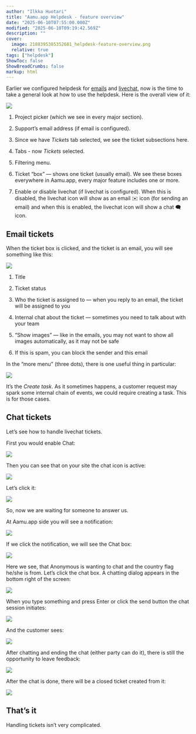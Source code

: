 ```yaml
---
author: "Ilkka Huotari"
title: "Aamu.app Helpdesk - feature overview"
date: "2025-06-10T07:55:00.000Z"
modified: "2025-06-10T09:19:42.569Z"
description: ""
cover:
  image: 2188395385352681_helpdesk-feature-overview.png
  relative: true
tags: ["helpdesk"]
ShowToc: false
ShowBreadCrumbs: false
markup: html
---
```


<p>Earlier we configured helpdesk for <a target="_blank" rel="noopener noreferrer nofollow" href="https://aamu.app/blog/posts/setting-up-helpdesk-in-aamuapp-part-1-emails/" id="b7076d01-a97f-427f-ba60-5561e21abf60">emails</a> and <a target="_blank" rel="noopener noreferrer nofollow" href="https://aamu.app/blog/posts/setting-up-helpdesk-in-aamuapp-part-2-livechat/" id="219ba041-b7e7-439e-9df6-1f7fa8ba6469">livechat</a>, now is the time to take a general look at how to use the helpdesk. Here is the overall view of it:</p><p></p><img src="316386946983739_image.png" style="width: auto;" id="1238efe4-d6d5-429f-98cd-13eefbc9d601"><ol><li><p>Project picker (which we see in every major section).</p></li><li><p>Support’s email address (if email is configured).</p></li><li><p>Since we have <em>Tickets</em> tab selected, we see the ticket subsections here.</p></li><li><p>Tabs - now <em>Tickets</em> selected.</p></li><li><p>Filtering menu.</p></li><li><p>Ticket “box” — shows one ticket (usually email). We see these boxes everywhere in Aamu.app, every major feature includes one or more.</p></li><li><p>Enable or disable livechat (if livechat is configured). When this is disabled, the livechat icon will show as an email <span data-node="emoji" data-emoji="✉️" data-annotation="envelope" style="user-select: text; font-family: &quot;Twemoji Mozilla&quot;, &quot;Apple Color Emoji&quot;, &quot;Segoe UI Emoji&quot;, &quot;Segoe UI Symbol&quot;, &quot;Noto Color Emoji&quot;, &quot;EmojiOne Color&quot;, &quot;Android Emoji&quot;, sans-serif;"><img alt="envelope" style="display: none; width: 1em; height: 1em;"><span role="img" aria-label="envelope" style="display: inline-block;">✉️</span></span> icon (for sending an email) and when this is enabled, the livechat icon will show a chat <span data-node="emoji" data-emoji="🗨️" data-annotation="left speech bubble" style="user-select: text; font-family: &quot;Twemoji Mozilla&quot;, &quot;Apple Color Emoji&quot;, &quot;Segoe UI Emoji&quot;, &quot;Segoe UI Symbol&quot;, &quot;Noto Color Emoji&quot;, &quot;EmojiOne Color&quot;, &quot;Android Emoji&quot;, sans-serif;"><img alt="left speech bubble" style="display: none; width: 1em; height: 1em;"><span role="img" aria-label="left speech bubble" style="display: inline-block;">🗨️</span></span> icon.</p></li></ol><h2>Email tickets</h2><p>When the ticket box is clicked, and the ticket is an email, you will see something like this:</p><img src="2232933684967877_image.png" style="width: auto;" id="aa91c162-d5da-471c-9c32-dabac6cd2454"><ol><li><p>Title</p></li><li><p>Ticket status</p></li><li><p>Who the ticket is assigned to — when you reply to an email, the ticket will be assigned to you</p></li><li><p>Internal chat about the ticket — sometimes you need to talk about with your team</p></li><li><p>“Show images” — like in the emails, you may not want to show all images automatically, as it may not be safe</p></li><li><p>If this is spam, you can block the sender and this email</p></li></ol><p>In the “more menu” (three dots), there is one useful thing in particular:</p><img src="4427342714764690_image.png" style="width: auto;" id="11439abe-932e-4f29-98d0-8a4ff9a9bb02"><p>It’s the <em>Create task</em>. As it sometimes happens, a customer request may spark some internal chain of events, we could require creating a task. This is for those cases.</p><h2>Chat tickets</h2><p>Let’s see how to handle livechat tickets.</p><p>First you would enable Chat:</p><img src="3091043268206854_image.png" style="width: auto;" id="363d1e27-61f4-4993-8876-5582508595dd"><p>Then you can see that on your site the chat icon is active:</p><img src="6036008172449450_image.png" style="width: auto;" id="af337ee4-3c60-441f-bb03-dc349cc1a901"><p>Let’s click it:</p><img src="5306964304749120_image.png" style="width: auto;" id="21376855-b936-4a94-8bb9-b8415a01cce5"><p>So, now we are waiting for someone to answer us.</p><p>At Aamu.app side you will see a notification:</p><img src="6450506115728136_image.png" style="width: auto;" id="464819d8-7d14-4652-8b83-6bf20ace620b"><p>If we click the notification, we will see the Chat box:</p><img src="2686325787739909_image.png" style="width: auto;" id="b10a6fa0-2fbc-4bfb-a01a-a1a14ac7ec76"><p>Here we see, that Anonymous is wanting to chat and the country flag he/she is from. Let’s click the chat box. A chatting dialog appears in the bottom right of the screen:</p><img src="523915200299462_image.png" style="width: auto;" id="4d370ff1-f3d7-43eb-a94c-43c9a2c2f64c"><p>When you type something and press Enter or click the send button the chat session initiates:</p><img src="7391076034884787_image.png" style="width: auto;" id="44848b33-e8d0-4199-b9c4-88f61ca63303"><p>And the customer sees:</p><img src="5724035663714804_image.png" style="width: auto;" id="22cce489-7731-4754-b3a9-57e37b998f7d"><p>After chatting and ending the chat (either party can do it), there is still the opportunity to leave feedback:</p><img src="4802533785384140_image.png" style="width: auto;" id="eed7a559-d4bd-4c8b-8680-bdfeb528e31e"><p>After the chat is done, there will be a closed ticket created from it:</p><img src="3456798419481803_image.png" style="width: auto;" id="7a24d391-e989-46ae-9620-8f432ea8a4eb"><h2>That’s it</h2><p>Handling tickets isn’t very complicated.</p><p></p>
